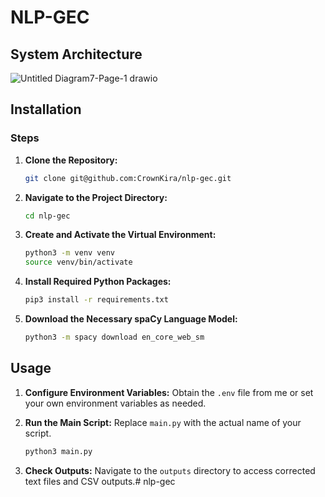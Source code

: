 # NLP-GEC

## System Architecture
![Untitled Diagram7-Page-1 drawio](https://github.com/CrownKira/nlp-gec/assets/24221801/a28c9e53-4857-4c10-8954-b0c49e8893c4)

## Installation

### Steps

1. **Clone the Repository:**

   ```bash
   git clone git@github.com:CrownKira/nlp-gec.git
   ```

2. **Navigate to the Project Directory:**

   ```bash
   cd nlp-gec
   ```

3. **Create and Activate the Virtual Environment:**

   ```bash
   python3 -m venv venv
   source venv/bin/activate
   ```

4. **Install Required Python Packages:**

   ```bash
   pip3 install -r requirements.txt
   ```

5. **Download the Necessary spaCy Language Model:**
   ```bash
   python3 -m spacy download en_core_web_sm
   ```

## Usage

1. **Configure Environment Variables:**
   Obtain the `.env` file from me or set your own environment variables as needed.

2. **Run the Main Script:**
   Replace `main.py` with the actual name of your script.

   ```bash
   python3 main.py
   ```

3. **Check Outputs:**
   Navigate to the `outputs` directory to access corrected text files and CSV outputs.# nlp-gec
